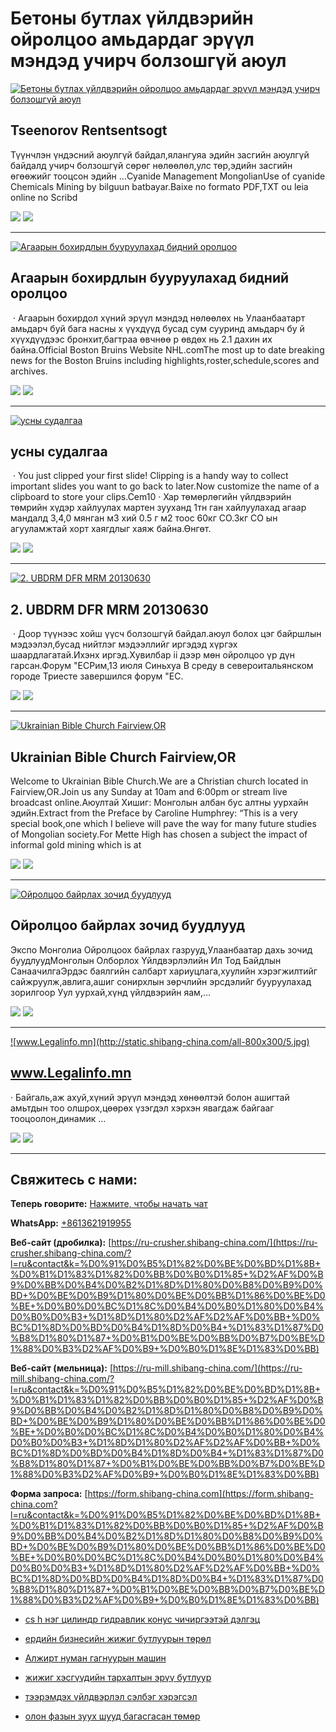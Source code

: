 # Бетоны бутлах үйлдвэрийн ойролцоо амьдардаг эрүүл мэндэд учирч болзошгүй аюул

<a href="https://swt.shibang-china.com/?l=ru&img&k=%D0%91%D0%B5%D1%82%D0%BE%D0%BD%D1%8B+%D0%B1%D1%83%D1%82%D0%BB%D0%B0%D1%85+%D2%AF%D0%B9%D0%BB%D0%B4%D0%B2%D1%8D%D1%80%D0%B8%D0%B9%D0%BD+%D0%BE%D0%B9%D1%80%D0%BE%D0%BB%D1%86%D0%BE%D0%BE+%D0%B0%D0%BC%D1%8C%D0%B4%D0%B0%D1%80%D0%B4%D0%B0%D0%B3+%D1%8D%D1%80%D2%AF%D2%AF%D0%BB+%D0%BC%D1%8D%D0%BD%D0%B4%D1%8D%D0%B4+%D1%83%D1%87%D0%B8%D1%80%D1%87+%D0%B1%D0%BE%D0%BB%D0%B7%D0%BE%D1%88%D0%B3%D2%AF%D0%B9+%D0%B0%D1%8E%D1%83%D0%BB" target="_blank">![Бетоны бутлах үйлдвэрийн ойролцоо амьдардаг эрүүл мэндэд учирч болзошгүй аюул](http://static.shibang-china.com/all-800x300/1506.jpg)</a>

## Tseenorov Rentsentsogt
Түүнчлэн үндэсний аюулгүй байдал,ялангуяа эдийн засгийн аюулгүй байдалд учирч болзошгүй сөрөг нөлөөлөл,улс төр,эдийн засгийн өгөөжийг тооцсон эдийн …Cyanide Management MongolianUse of cyanide Chemicals Mining by bilguun batbayar.Baixe no formato PDF,TXT ou leia online no Scribd


<a href="https://whatsapp.shibangsoft.com/WhatsApp.php" target="_blank" title="WhatsApp">![](http://static.shibang-china.com/icon/whatsapp.png)</a> <a href="https://swt.shibang-china.com/?l=ru&icon&k=%D0%91%D0%B5%D1%82%D0%BE%D0%BD%D1%8B+%D0%B1%D1%83%D1%82%D0%BB%D0%B0%D1%85+%D2%AF%D0%B9%D0%BB%D0%B4%D0%B2%D1%8D%D1%80%D0%B8%D0%B9%D0%BD+%D0%BE%D0%B9%D1%80%D0%BE%D0%BB%D1%86%D0%BE%D0%BE+%D0%B0%D0%BC%D1%8C%D0%B4%D0%B0%D1%80%D0%B4%D0%B0%D0%B3+%D1%8D%D1%80%D2%AF%D2%AF%D0%BB+%D0%BC%D1%8D%D0%BD%D0%B4%D1%8D%D0%B4+%D1%83%D1%87%D0%B8%D1%80%D1%87+%D0%B1%D0%BE%D0%BB%D0%B7%D0%BE%D1%88%D0%B3%D2%AF%D0%B9+%D0%B0%D1%8E%D1%83%D0%BB" target="_blank">![](http://static.shibang-china.com/icon/chat-ru.png)</a>

---

<a href="https://swt.shibang-china.com/?l=ru&img&k=%D0%91%D0%B5%D1%82%D0%BE%D0%BD%D1%8B+%D0%B1%D1%83%D1%82%D0%BB%D0%B0%D1%85+%D2%AF%D0%B9%D0%BB%D0%B4%D0%B2%D1%8D%D1%80%D0%B8%D0%B9%D0%BD+%D0%BE%D0%B9%D1%80%D0%BE%D0%BB%D1%86%D0%BE%D0%BE+%D0%B0%D0%BC%D1%8C%D0%B4%D0%B0%D1%80%D0%B4%D0%B0%D0%B3+%D1%8D%D1%80%D2%AF%D2%AF%D0%BB+%D0%BC%D1%8D%D0%BD%D0%B4%D1%8D%D0%B4+%D1%83%D1%87%D0%B8%D1%80%D1%87+%D0%B1%D0%BE%D0%BB%D0%B7%D0%BE%D1%88%D0%B3%D2%AF%D0%B9+%D0%B0%D1%8E%D1%83%D0%BB" target="_blank">![Агаарын бохирдлын бууруулахад бидний оролцоо](http://static.shibang-china.com/all-800x300/1509.jpg)</a>

## Агаарын бохирдлын бууруулахад бидний оролцоо
&nbsp;&#0183;&#32;Агаарын бохирдол хүний эрүүл мэндэд нөлөөлөх нь Улаанбаатарт амьдарч буй бага насны х үүхдүүд бусад сум сууринд амьдарч бу й хүүхдүүдээс бронхит,багтраа өвчнөө р өвдөх нь 2.1 дахин их байна.Official Boston Bruins Website NHL.comThe most up to date breaking news for the Boston Bruins including highlights,roster,schedule,scores and archives.


<a href="https://whatsapp.shibangsoft.com/WhatsApp.php" target="_blank" title="WhatsApp">![](http://static.shibang-china.com/icon/whatsapp.png)</a> <a href="https://swt.shibang-china.com/?l=ru&icon&k=%D0%91%D0%B5%D1%82%D0%BE%D0%BD%D1%8B+%D0%B1%D1%83%D1%82%D0%BB%D0%B0%D1%85+%D2%AF%D0%B9%D0%BB%D0%B4%D0%B2%D1%8D%D1%80%D0%B8%D0%B9%D0%BD+%D0%BE%D0%B9%D1%80%D0%BE%D0%BB%D1%86%D0%BE%D0%BE+%D0%B0%D0%BC%D1%8C%D0%B4%D0%B0%D1%80%D0%B4%D0%B0%D0%B3+%D1%8D%D1%80%D2%AF%D2%AF%D0%BB+%D0%BC%D1%8D%D0%BD%D0%B4%D1%8D%D0%B4+%D1%83%D1%87%D0%B8%D1%80%D1%87+%D0%B1%D0%BE%D0%BB%D0%B7%D0%BE%D1%88%D0%B3%D2%AF%D0%B9+%D0%B0%D1%8E%D1%83%D0%BB" target="_blank">![](http://static.shibang-china.com/icon/chat-ru.png)</a>

---

<a href="https://swt.shibang-china.com/?l=ru&img&k=%D0%91%D0%B5%D1%82%D0%BE%D0%BD%D1%8B+%D0%B1%D1%83%D1%82%D0%BB%D0%B0%D1%85+%D2%AF%D0%B9%D0%BB%D0%B4%D0%B2%D1%8D%D1%80%D0%B8%D0%B9%D0%BD+%D0%BE%D0%B9%D1%80%D0%BE%D0%BB%D1%86%D0%BE%D0%BE+%D0%B0%D0%BC%D1%8C%D0%B4%D0%B0%D1%80%D0%B4%D0%B0%D0%B3+%D1%8D%D1%80%D2%AF%D2%AF%D0%BB+%D0%BC%D1%8D%D0%BD%D0%B4%D1%8D%D0%B4+%D1%83%D1%87%D0%B8%D1%80%D1%87+%D0%B1%D0%BE%D0%BB%D0%B7%D0%BE%D1%88%D0%B3%D2%AF%D0%B9+%D0%B0%D1%8E%D1%83%D0%BB" target="_blank">![усны судалгаа](http://static.shibang-china.com/all-800x300/76.jpg)</a>

## усны судалгаа
&nbsp;&#0183;&#32;You just clipped your first slide! Clipping is a handy way to collect important slides you want to go back to later.Now customize the name of a clipboard to store your clips.Cem10&nbsp;&#0183;&#32;Хар төмөрлөгийн үйлдвэрийн төмрийн хүдэр хайлуулах мартен зууханд 1тн ган хайлуулахад агаар мандалд 3,4,0 мянган м3 хий 0.5 г м2 тоос 60кг СО.3кг СО ын агууламжтай хорт хаягдлыг хаяж байна.Өнгөт.


<a href="https://whatsapp.shibangsoft.com/WhatsApp.php" target="_blank" title="WhatsApp">![](http://static.shibang-china.com/icon/whatsapp.png)</a> <a href="https://swt.shibang-china.com/?l=ru&icon&k=%D0%91%D0%B5%D1%82%D0%BE%D0%BD%D1%8B+%D0%B1%D1%83%D1%82%D0%BB%D0%B0%D1%85+%D2%AF%D0%B9%D0%BB%D0%B4%D0%B2%D1%8D%D1%80%D0%B8%D0%B9%D0%BD+%D0%BE%D0%B9%D1%80%D0%BE%D0%BB%D1%86%D0%BE%D0%BE+%D0%B0%D0%BC%D1%8C%D0%B4%D0%B0%D1%80%D0%B4%D0%B0%D0%B3+%D1%8D%D1%80%D2%AF%D2%AF%D0%BB+%D0%BC%D1%8D%D0%BD%D0%B4%D1%8D%D0%B4+%D1%83%D1%87%D0%B8%D1%80%D1%87+%D0%B1%D0%BE%D0%BB%D0%B7%D0%BE%D1%88%D0%B3%D2%AF%D0%B9+%D0%B0%D1%8E%D1%83%D0%BB" target="_blank">![](http://static.shibang-china.com/icon/chat-ru.png)</a>

---

<a href="https://swt.shibang-china.com/?l=ru&img&k=%D0%91%D0%B5%D1%82%D0%BE%D0%BD%D1%8B+%D0%B1%D1%83%D1%82%D0%BB%D0%B0%D1%85+%D2%AF%D0%B9%D0%BB%D0%B4%D0%B2%D1%8D%D1%80%D0%B8%D0%B9%D0%BD+%D0%BE%D0%B9%D1%80%D0%BE%D0%BB%D1%86%D0%BE%D0%BE+%D0%B0%D0%BC%D1%8C%D0%B4%D0%B0%D1%80%D0%B4%D0%B0%D0%B3+%D1%8D%D1%80%D2%AF%D2%AF%D0%BB+%D0%BC%D1%8D%D0%BD%D0%B4%D1%8D%D0%B4+%D1%83%D1%87%D0%B8%D1%80%D1%87+%D0%B1%D0%BE%D0%BB%D0%B7%D0%BE%D1%88%D0%B3%D2%AF%D0%B9+%D0%B0%D1%8E%D1%83%D0%BB" target="_blank">![2. UBDRM DFR MRM 20130630](http://static.shibang-china.com/all-800x300/556.jpg)</a>

## 2. UBDRM DFR MRM 20130630
&nbsp;&#0183;&#32;Доор түүнээс хойш үүсч болзошгүй байдал.аюул болох цэг байршлын мэдээлэл,бусад нийтлэг мэдээллийг иргэдэд хүргэх шаардлагатай.Ихэнх иргэд.Хувилбар ii дээр мөн ойролцоо үр дүн гарсан.Форум &quot;ЕСРим,13 июля Синьхуа  В среду в североитальянском городе Триесте завершился форум &quot;ЕС.


<a href="https://whatsapp.shibangsoft.com/WhatsApp.php" target="_blank" title="WhatsApp">![](http://static.shibang-china.com/icon/whatsapp.png)</a> <a href="https://swt.shibang-china.com/?l=ru&icon&k=%D0%91%D0%B5%D1%82%D0%BE%D0%BD%D1%8B+%D0%B1%D1%83%D1%82%D0%BB%D0%B0%D1%85+%D2%AF%D0%B9%D0%BB%D0%B4%D0%B2%D1%8D%D1%80%D0%B8%D0%B9%D0%BD+%D0%BE%D0%B9%D1%80%D0%BE%D0%BB%D1%86%D0%BE%D0%BE+%D0%B0%D0%BC%D1%8C%D0%B4%D0%B0%D1%80%D0%B4%D0%B0%D0%B3+%D1%8D%D1%80%D2%AF%D2%AF%D0%BB+%D0%BC%D1%8D%D0%BD%D0%B4%D1%8D%D0%B4+%D1%83%D1%87%D0%B8%D1%80%D1%87+%D0%B1%D0%BE%D0%BB%D0%B7%D0%BE%D1%88%D0%B3%D2%AF%D0%B9+%D0%B0%D1%8E%D1%83%D0%BB" target="_blank">![](http://static.shibang-china.com/icon/chat-ru.png)</a>

---

<a href="https://swt.shibang-china.com/?l=ru&img&k=%D0%91%D0%B5%D1%82%D0%BE%D0%BD%D1%8B+%D0%B1%D1%83%D1%82%D0%BB%D0%B0%D1%85+%D2%AF%D0%B9%D0%BB%D0%B4%D0%B2%D1%8D%D1%80%D0%B8%D0%B9%D0%BD+%D0%BE%D0%B9%D1%80%D0%BE%D0%BB%D1%86%D0%BE%D0%BE+%D0%B0%D0%BC%D1%8C%D0%B4%D0%B0%D1%80%D0%B4%D0%B0%D0%B3+%D1%8D%D1%80%D2%AF%D2%AF%D0%BB+%D0%BC%D1%8D%D0%BD%D0%B4%D1%8D%D0%B4+%D1%83%D1%87%D0%B8%D1%80%D1%87+%D0%B1%D0%BE%D0%BB%D0%B7%D0%BE%D1%88%D0%B3%D2%AF%D0%B9+%D0%B0%D1%8E%D1%83%D0%BB" target="_blank">![Ukrainian Bible Church Fairview,OR](http://static.shibang-china.com/all-800x300/835.jpg)</a>

## Ukrainian Bible Church Fairview,OR
Welcome to Ukrainian Bible Church.We are a Christian church located in Fairview,OR.Join us any Sunday at 10am and 6:00pm or stream live broadcast online.Аюултай Xишиг: Монголын албан бус алтны уурхайн эдийн.Extract from the Preface by Caroline Humphrey: “This is a very special book,one which I believe will pave the way for many future studies of Mongolian society.For Mette High has chosen a subject the impact of informal gold mining which is at


<a href="https://whatsapp.shibangsoft.com/WhatsApp.php" target="_blank" title="WhatsApp">![](http://static.shibang-china.com/icon/whatsapp.png)</a> <a href="https://swt.shibang-china.com/?l=ru&icon&k=%D0%91%D0%B5%D1%82%D0%BE%D0%BD%D1%8B+%D0%B1%D1%83%D1%82%D0%BB%D0%B0%D1%85+%D2%AF%D0%B9%D0%BB%D0%B4%D0%B2%D1%8D%D1%80%D0%B8%D0%B9%D0%BD+%D0%BE%D0%B9%D1%80%D0%BE%D0%BB%D1%86%D0%BE%D0%BE+%D0%B0%D0%BC%D1%8C%D0%B4%D0%B0%D1%80%D0%B4%D0%B0%D0%B3+%D1%8D%D1%80%D2%AF%D2%AF%D0%BB+%D0%BC%D1%8D%D0%BD%D0%B4%D1%8D%D0%B4+%D1%83%D1%87%D0%B8%D1%80%D1%87+%D0%B1%D0%BE%D0%BB%D0%B7%D0%BE%D1%88%D0%B3%D2%AF%D0%B9+%D0%B0%D1%8E%D1%83%D0%BB" target="_blank">![](http://static.shibang-china.com/icon/chat-ru.png)</a>

---

<a href="https://swt.shibang-china.com/?l=ru&img&k=%D0%91%D0%B5%D1%82%D0%BE%D0%BD%D1%8B+%D0%B1%D1%83%D1%82%D0%BB%D0%B0%D1%85+%D2%AF%D0%B9%D0%BB%D0%B4%D0%B2%D1%8D%D1%80%D0%B8%D0%B9%D0%BD+%D0%BE%D0%B9%D1%80%D0%BE%D0%BB%D1%86%D0%BE%D0%BE+%D0%B0%D0%BC%D1%8C%D0%B4%D0%B0%D1%80%D0%B4%D0%B0%D0%B3+%D1%8D%D1%80%D2%AF%D2%AF%D0%BB+%D0%BC%D1%8D%D0%BD%D0%B4%D1%8D%D0%B4+%D1%83%D1%87%D0%B8%D1%80%D1%87+%D0%B1%D0%BE%D0%BB%D0%B7%D0%BE%D1%88%D0%B3%D2%AF%D0%B9+%D0%B0%D1%8E%D1%83%D0%BB" target="_blank">![Ойролцоо байрлах зочид буудлууд](http://static.shibang-china.com/all-800x300/422.jpg)</a>

## Ойролцоо байрлах зочид буудлууд
Экспо Монголиа Ойролцоох байрлах газрууд,Улаанбаатар дахь зочид буудлуудМонголын Олборлох Үйлдвэрлэлийн Ил Тод Байдлын СанаачилгаЭрдэс баялгийн салбарт хариуцлага,хуулийн хэрэгжилтийг сайжруулж,авлига,ашиг сонирхлын зөрчлийн эрсдэлийг бууруулахад зорилгоор Уул уурхай,хүнд үйлдвэрийн яам,…


<a href="https://whatsapp.shibangsoft.com/WhatsApp.php" target="_blank" title="WhatsApp">![](http://static.shibang-china.com/icon/whatsapp.png)</a> <a href="https://swt.shibang-china.com/?l=ru&icon&k=%D0%91%D0%B5%D1%82%D0%BE%D0%BD%D1%8B+%D0%B1%D1%83%D1%82%D0%BB%D0%B0%D1%85+%D2%AF%D0%B9%D0%BB%D0%B4%D0%B2%D1%8D%D1%80%D0%B8%D0%B9%D0%BD+%D0%BE%D0%B9%D1%80%D0%BE%D0%BB%D1%86%D0%BE%D0%BE+%D0%B0%D0%BC%D1%8C%D0%B4%D0%B0%D1%80%D0%B4%D0%B0%D0%B3+%D1%8D%D1%80%D2%AF%D2%AF%D0%BB+%D0%BC%D1%8D%D0%BD%D0%B4%D1%8D%D0%B4+%D1%83%D1%87%D0%B8%D1%80%D1%87+%D0%B1%D0%BE%D0%BB%D0%B7%D0%BE%D1%88%D0%B3%D2%AF%D0%B9+%D0%B0%D1%8E%D1%83%D0%BB" target="_blank">![](http://static.shibang-china.com/icon/chat-ru.png)</a>

---

<a href="https://swt.shibang-china.com/?l=ru&img&k=%D0%91%D0%B5%D1%82%D0%BE%D0%BD%D1%8B+%D0%B1%D1%83%D1%82%D0%BB%D0%B0%D1%85+%D2%AF%D0%B9%D0%BB%D0%B4%D0%B2%D1%8D%D1%80%D0%B8%D0%B9%D0%BD+%D0%BE%D0%B9%D1%80%D0%BE%D0%BB%D1%86%D0%BE%D0%BE+%D0%B0%D0%BC%D1%8C%D0%B4%D0%B0%D1%80%D0%B4%D0%B0%D0%B3+%D1%8D%D1%80%D2%AF%D2%AF%D0%BB+%D0%BC%D1%8D%D0%BD%D0%B4%D1%8D%D0%B4+%D1%83%D1%87%D0%B8%D1%80%D1%87+%D0%B1%D0%BE%D0%BB%D0%B7%D0%BE%D1%88%D0%B3%D2%AF%D0%B9+%D0%B0%D1%8E%D1%83%D0%BB" target="_blank">![www.Legalinfo.mn](http://static.shibang-china.com/all-800x300/5.jpg)</a>

## www.Legalinfo.mn
&#183; Байгаль,аж ахуй,хүний эрүүл мэндэд хөнөөлтэй болон ашигтай амьтдын тоо олшрох,цөөрөх үзэгдэл хэрхэн явагдаж байгааг тооцоолон,динамик …

<a href="https://whatsapp.shibangsoft.com/WhatsApp.php" target="_blank" title="WhatsApp">![](http://static.shibang-china.com/icon/whatsapp.png)</a> <a href="https://swt.shibang-china.com/?l=ru&icon&k=%D0%91%D0%B5%D1%82%D0%BE%D0%BD%D1%8B+%D0%B1%D1%83%D1%82%D0%BB%D0%B0%D1%85+%D2%AF%D0%B9%D0%BB%D0%B4%D0%B2%D1%8D%D1%80%D0%B8%D0%B9%D0%BD+%D0%BE%D0%B9%D1%80%D0%BE%D0%BB%D1%86%D0%BE%D0%BE+%D0%B0%D0%BC%D1%8C%D0%B4%D0%B0%D1%80%D0%B4%D0%B0%D0%B3+%D1%8D%D1%80%D2%AF%D2%AF%D0%BB+%D0%BC%D1%8D%D0%BD%D0%B4%D1%8D%D0%B4+%D1%83%D1%87%D0%B8%D1%80%D1%87+%D0%B1%D0%BE%D0%BB%D0%B7%D0%BE%D1%88%D0%B3%D2%AF%D0%B9+%D0%B0%D1%8E%D1%83%D0%BB" target="_blank">![](http://static.shibang-china.com/icon/chat-ru.png)</a>

---
## Свяжитесь с нами:

**Теперь говорите:** [Нажмите, чтобы начать чат](https://swt.shibang-china.com?l=ru&contact&k=%D0%91%D0%B5%D1%82%D0%BE%D0%BD%D1%8B+%D0%B1%D1%83%D1%82%D0%BB%D0%B0%D1%85+%D2%AF%D0%B9%D0%BB%D0%B4%D0%B2%D1%8D%D1%80%D0%B8%D0%B9%D0%BD+%D0%BE%D0%B9%D1%80%D0%BE%D0%BB%D1%86%D0%BE%D0%BE+%D0%B0%D0%BC%D1%8C%D0%B4%D0%B0%D1%80%D0%B4%D0%B0%D0%B3+%D1%8D%D1%80%D2%AF%D2%AF%D0%BB+%D0%BC%D1%8D%D0%BD%D0%B4%D1%8D%D0%B4+%D1%83%D1%87%D0%B8%D1%80%D1%87+%D0%B1%D0%BE%D0%BB%D0%B7%D0%BE%D1%88%D0%B3%D2%AF%D0%B9+%D0%B0%D1%8E%D1%83%D0%BB)

**WhatsApp:**  [+8613621919955](https://whatsapp.shibangsoft.com/WhatsApp.php)

**Веб-сайт (дробилка):** [https://ru-crusher.shibang-china.com/](https://ru-crusher.shibang-china.com/?l=ru&contact&k=%D0%91%D0%B5%D1%82%D0%BE%D0%BD%D1%8B+%D0%B1%D1%83%D1%82%D0%BB%D0%B0%D1%85+%D2%AF%D0%B9%D0%BB%D0%B4%D0%B2%D1%8D%D1%80%D0%B8%D0%B9%D0%BD+%D0%BE%D0%B9%D1%80%D0%BE%D0%BB%D1%86%D0%BE%D0%BE+%D0%B0%D0%BC%D1%8C%D0%B4%D0%B0%D1%80%D0%B4%D0%B0%D0%B3+%D1%8D%D1%80%D2%AF%D2%AF%D0%BB+%D0%BC%D1%8D%D0%BD%D0%B4%D1%8D%D0%B4+%D1%83%D1%87%D0%B8%D1%80%D1%87+%D0%B1%D0%BE%D0%BB%D0%B7%D0%BE%D1%88%D0%B3%D2%AF%D0%B9+%D0%B0%D1%8E%D1%83%D0%BB)

**Веб-сайт (мельница):** [https://ru-mill.shibang-china.com/](https://ru-mill.shibang-china.com/?l=ru&contact&k=%D0%91%D0%B5%D1%82%D0%BE%D0%BD%D1%8B+%D0%B1%D1%83%D1%82%D0%BB%D0%B0%D1%85+%D2%AF%D0%B9%D0%BB%D0%B4%D0%B2%D1%8D%D1%80%D0%B8%D0%B9%D0%BD+%D0%BE%D0%B9%D1%80%D0%BE%D0%BB%D1%86%D0%BE%D0%BE+%D0%B0%D0%BC%D1%8C%D0%B4%D0%B0%D1%80%D0%B4%D0%B0%D0%B3+%D1%8D%D1%80%D2%AF%D2%AF%D0%BB+%D0%BC%D1%8D%D0%BD%D0%B4%D1%8D%D0%B4+%D1%83%D1%87%D0%B8%D1%80%D1%87+%D0%B1%D0%BE%D0%BB%D0%B7%D0%BE%D1%88%D0%B3%D2%AF%D0%B9+%D0%B0%D1%8E%D1%83%D0%BB)

**Форма запроса:** [https://form.shibang-china.com](https://form.shibang-china.com?l=ru&contact&k=%D0%91%D0%B5%D1%82%D0%BE%D0%BD%D1%8B+%D0%B1%D1%83%D1%82%D0%BB%D0%B0%D1%85+%D2%AF%D0%B9%D0%BB%D0%B4%D0%B2%D1%8D%D1%80%D0%B8%D0%B9%D0%BD+%D0%BE%D0%B9%D1%80%D0%BE%D0%BB%D1%86%D0%BE%D0%BE+%D0%B0%D0%BC%D1%8C%D0%B4%D0%B0%D1%80%D0%B4%D0%B0%D0%B3+%D1%8D%D1%80%D2%AF%D2%AF%D0%BB+%D0%BC%D1%8D%D0%BD%D0%B4%D1%8D%D0%B4+%D1%83%D1%87%D0%B8%D1%80%D1%87+%D0%B1%D0%BE%D0%BB%D0%B7%D0%BE%D1%88%D0%B3%D2%AF%D0%B9+%D0%B0%D1%8E%D1%83%D0%BB)

* [cs h нэг цилиндр гидравлик конус чичиргээтэй дэлгэц](../129/cs%20h%20%D0%BD%D1%8D%D0%B3%20%D1%86%D0%B8%D0%BB%D0%B8%D0%BD%D0%B4%D1%80%20%D0%B3%D0%B8%D0%B4%D1%80%D0%B0%D0%B2%D0%BB%D0%B8%D0%BA%20%D0%BA%D0%BE%D0%BD%D1%83%D1%81%20%D1%87%D0%B8%D1%87%D0%B8%D1%80%D0%B3%D1%8D%D1%8D%D1%82%D1%8D%D0%B9%20%D0%B4%D1%8D%D0%BB%D0%B3%D1%8D%D1%86.md)

* [ердийн бизнесийн жижиг бутлуурын төрөл](../129/%D0%B5%D1%80%D0%B4%D0%B8%D0%B9%D0%BD%20%D0%B1%D0%B8%D0%B7%D0%BD%D0%B5%D1%81%D0%B8%D0%B9%D0%BD%20%D0%B6%D0%B8%D0%B6%D0%B8%D0%B3%20%D0%B1%D1%83%D1%82%D0%BB%D1%83%D1%83%D1%80%D1%8B%D0%BD%20%D1%82%D3%A9%D1%80%D3%A9%D0%BB.md)

* [Алжирт нуман гагнуурын машин](../128/%D0%90%D0%BB%D0%B6%D0%B8%D1%80%D1%82%20%D0%BD%D1%83%D0%BC%D0%B0%D0%BD%20%D0%B3%D0%B0%D0%B3%D0%BD%D1%83%D1%83%D1%80%D1%8B%D0%BD%20%D0%BC%D0%B0%D1%88%D0%B8%D0%BD.md)

* [жижиг хэсгүүдийн тархалтын эрүү бутлуур](../128/%D0%B6%D0%B8%D0%B6%D0%B8%D0%B3%20%D1%85%D1%8D%D1%81%D0%B3%D2%AF%D2%AF%D0%B4%D0%B8%D0%B9%D0%BD%20%D1%82%D0%B0%D1%80%D1%85%D0%B0%D0%BB%D1%82%D1%8B%D0%BD%20%D1%8D%D1%80%D2%AF%D2%AF%20%D0%B1%D1%83%D1%82%D0%BB%D1%83%D1%83%D1%80.md)

* [тээрэмдэх үйлдвэрлэл сэлбэг хэрэгсэл](../129/%D1%82%D1%8D%D1%8D%D1%80%D1%8D%D0%BC%D0%B4%D1%8D%D1%85%20%D2%AF%D0%B9%D0%BB%D0%B4%D0%B2%D1%8D%D1%80%D0%BB%D1%8D%D0%BB%20%D1%81%D1%8D%D0%BB%D0%B1%D1%8D%D0%B3%20%D1%85%D1%8D%D1%80%D1%8D%D0%B3%D1%81%D1%8D%D0%BB.md)

* [олон фазын зуух шууд багасгасан төмөр](../126/%D0%BE%D0%BB%D0%BE%D0%BD%20%D1%84%D0%B0%D0%B7%D1%8B%D0%BD%20%D0%B7%D1%83%D1%83%D1%85%20%D1%88%D1%83%D1%83%D0%B4%20%D0%B1%D0%B0%D0%B3%D0%B0%D1%81%D0%B3%D0%B0%D1%81%D0%B0%D0%BD%20%D1%82%D3%A9%D0%BC%D3%A9%D1%80.md)
